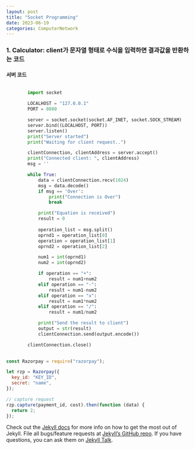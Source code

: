 ```yaml
---
layout: post
title: "Socket Programming"
date: 2023-06-19
categories: ComputerNetwork
---
```


<!-- prettier-ignore-start -->
### 1. Calculator: client가 문자열 형태로 수식을 입력하면 결과값을 반환하는 코드  
#### 서버 코드  

```python 

        import socket  

        LOCALHOST = "127.0.0.1"  
        PORT = 8080  

        server = socket.socket(socket.AF_INET, socket.SOCK_STREAM)  
        server.bind((LOCALHOST, PORT))  
        server.listen()  
        print("Server started")  
        print("Waiting for client request..")  

        clientConnection, clientAddress = server.accept()  
        print("Connected client: ", clientAddress)  
        msg = ''  

        while True:  
            data = clientConnection.recv(1024)  
            msg = data.decode()  
            if msg == 'Over':  
                print("Connection is Over")  
                break  

            print("Equation is received")  
            result = 0
            
            operation_list = msg.split()
            oprnd1 = operation_list[0]
            operation = operation_list[1]
            oprnd2 = operation_list[2]

            num1 = int(oprnd1)
            num2 = int(oprnd2)

            if operation == "+":
                result = num1+num2
            elif operation == "-":
                result = num1-num2
            elif operation == "x":
                result = num1*num2
            elif operation == "/":
                result = num1/num2

            print("Send the result to client")
            output = str(result)
            clientConnection.send(output.encode())

        clientConnection.close()
        
```
<!-- prettier-ignore-end -->

```javascript
const Razorpay = require("razorpay");

let rzp = Razorpay({
  key_id: "KEY_ID",
  secret: "name",
});

// capture request
rzp.capture(payment_id, cost).then(function (data) {
  return 2;
});
```

Check out the [Jekyll docs][jekyll-docs] for more info on how to get the most out of Jekyll. File all bugs/feature requests at [Jekyll’s GitHub repo][jekyll-gh]. If you have questions, you can ask them on [Jekyll Talk][jekyll-talk].

[jekyll-docs]: https://jekyllrb.com/docs/home
[jekyll-gh]: https://github.com/jekyll/jekyll
[jekyll-talk]: https://talk.jekyllrb.com/
